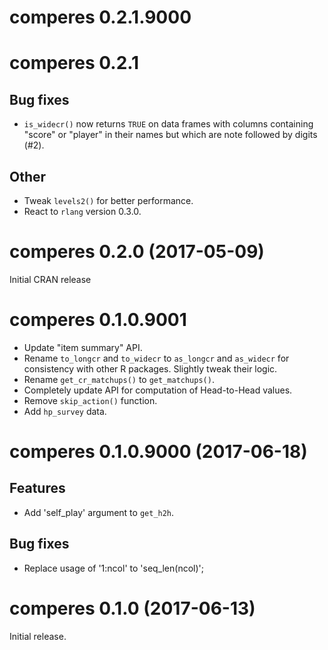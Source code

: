 # comperes 0.2.1.9000


# comperes 0.2.1

## Bug fixes

* `is_widecr()` now returns `TRUE` on data frames with columns containing "score" or "player" in their names but which are note followed by digits (#2).

## Other

* Tweak `levels2()` for better performance.
* React to `rlang` version 0.3.0.


# comperes 0.2.0 (2017-05-09)

Initial CRAN release


# comperes 0.1.0.9001

* Update "item summary" API.
* Rename `to_longcr` and `to_widecr` to `as_longcr` and `as_widecr` for consistency with other R packages. Slightly tweak their logic.
* Rename `get_cr_matchups()` to `get_matchups()`.
* Completely update API for computation of Head-to-Head values.
* Remove `skip_action()` function.
* Add `hp_survey` data.


# comperes 0.1.0.9000 (2017-06-18)

## Features

* Add 'self_play' argument to `get_h2h`.

## Bug fixes

* Replace usage of '1:ncol' to 'seq_len(ncol)';


# comperes 0.1.0 (2017-06-13)

Initial release.
